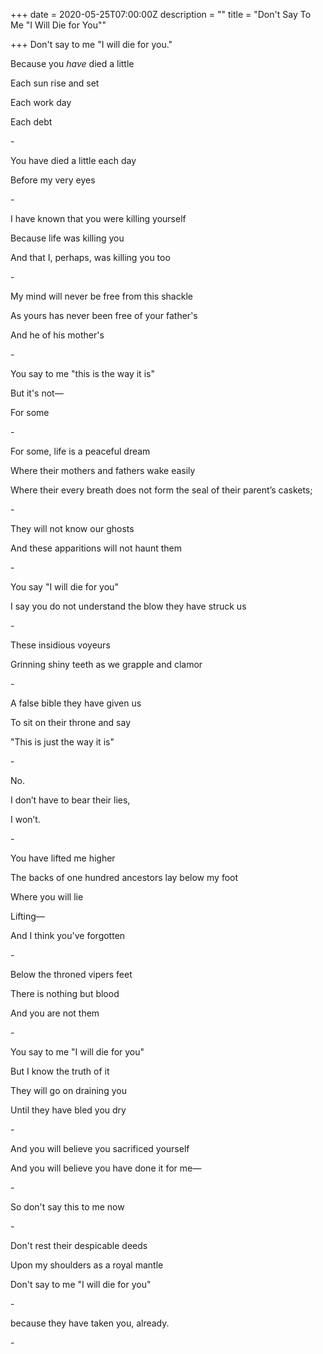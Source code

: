 +++
date = 2020-05-25T07:00:00Z
description = ""
title = "Don't Say To Me \"I Will Die for You\""

+++
Don't say to me "I will die for you."

Because you _have_ died a little

Each sun rise and set

Each work day

Each debt

\-

You have died a little each day

Before my very eyes

\-

I have known that you were killing yourself

Because life was killing you

And that I, perhaps, was killing you too

\-

My mind will never be free from this shackle

As yours has never been free of your father's

And he of his mother's

\-

You say to me "this is the way it is"

But it's not—

For some

\-

For some, life is a peaceful dream

Where their mothers and fathers wake easily

Where their every breath does not form the seal of their parent’s caskets;

\-

They will not know our ghosts

And these apparitions will not haunt them

\-

You say "I will die for you"

I say you do not understand the blow they have struck us

\-

These insidious voyeurs

Grinning shiny teeth as we grapple and clamor

\-

A false bible they have given us

To sit on their throne and say

"This is just the way it is"

\-

No.

I don’t have to bear their lies,

I won’t.

\-

You have lifted me higher

The backs of one hundred ancestors lay below my foot

Where you will lie

Lifting—

And I think you've forgotten

\-

Below the throned vipers feet

There is nothing but blood

And you are not them

\-

You say to me "I will die for you"

But I know the truth of it

They will go on draining you

Until they have bled you dry

\-

And you will believe you sacrificed yourself

And you will believe you have done it for me—

\-

So don't say this to me now

\-

Don't rest their despicable deeds

Upon my shoulders as a royal mantle

Don't say to me "I will die for you"

\-

because they have taken you, already.

\-